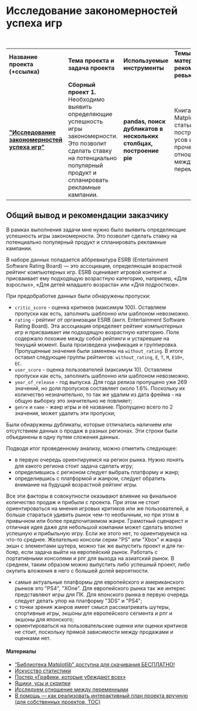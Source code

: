 # Исследование закономерностей успеха игр

<br/>
<table>
    <tr>
        <td><b>Название проекта (+ссылка)</b></td>
        <td><b>Тема проекта и задача проекта</b></td>
        <td><b>Используемые инструменты</b></td>
        <td><b>Темы инф. материалов и рекомендации ревьювера</b></td>
    </tr>
    <tr>
        <td><a href="https://github.com/DinoWithPython/ds_practicum_projects/blob/main/learning_projects/Закономерности%20успеха%20игр/03%20Сборный%20проект%201(Анализ%20рынка%20игровых%20платформ%20и%20игр).ipynb" target="_blank"><b>"Исследование закономерностей успеха игр"</b></a></td>
        <td><b>Сборный проект 1.</b> Необходимо выявить определяющие успешность игры закономерности. Это позволит сделать ставку на потенциально популярный продукт и спланировать рекламные кампании.</td>
        <td><b>pandas, поиск дубликатов в нескольких столбцах, построение pie</b></td>
        <td>Книга по Matplolib, статьи построения усов и прочего, отношение между переменными</td>
    </tr>
</table>

## Общий вывод и рекомендации заказчику
В рамках выполнения задачи мне нужно было выявить определяющие успешность игры закономерности. Это позволит сделать ставку на потенциально популярный продукт и спланировать рекламные кампании.

В наборе данных попадается аббревиатура ESRB (Entertainment Software Rating Board) — это ассоциация, определяющая возрастной рейтинг компьютерных игр. ESRB оценивает игровой контент и присваивает ему подходящую возрастную категорию, например, «Для взрослых», «Для детей младшего возраста» или «Для подростков».
    
При предобработке данных были обнаружены пропуски:
* `critic_score` - оценка критиков (максимум 100). Оставляем пропуски как есть, заполнить шаблонно или шаблоном невозможно.
* `rating` - рейтинг от организации ESRB (англ. Entertainment Software Rating Board). Эта ассоциация определяет рейтинг компьютерных игр и присваивает им подходящую возрастную категорию. Поле содержало похожие между собой рейтинги и устаревшие на текущий момент. Была произведена унификация и группировка. Пропущенные значения были заменены на `without_rating`. В итоге оставил следующие группы рейтингов: `without_rating`, `E`, `T`, `M`, `E10+`, `EC`.
* `user_score` - оценка пользователей (максимум 10). Оставляем пропуски как есть, заполнить шаблонно или шаблоном невозможно.
* `year_of_release` - год выпуска. Для года релиза пропущено уже 269 значений, но доля пропусков составляет около 1.6%. Поскольку их количество незначительно, то так же удалим из дата фрейма - на общую выборку это значительно не повлияет;
* `genre` и `name` - жанр игры и её название. Пропущено всего по 2 значения, может удалить эти пропуски;

Были обнаружены дубликаты, которые отличались наличием или отсутствием данных о продаж в разных регионах. Эти строки были объединены в одну путем сложения данных.

Подводя итог проведенному анализу, можно отметить следующее:  
* в первую очередь ориентируемся на регион рынка. Нужно понять для какого региона стоит задача сделать игру;
* определившись с регионом следует выбрать платформу и жанр;
* определившись с платформой и жанром, следует обратить внимание на будущий возрастной рейтинг игры.

Все эти факторы в совокупности оказывают влияние на финальное количество продаж и прибыли с проекта. При этом не стоит ориентироваться на мнения игровых критиков или же пользователей, а больше стараться удивить рынок чем-то необычным, но при этом в привычном или более предпочитаемом жанре. Грамотный сценарист и отличная идея даже для небольшой компании может сделать вполне успешную и прибыльную игру. Если же этого нет, то ориентируемся на что-то среднее. Желательно консоли серии "PS" или "Xbox" и жанра экшн с элементами шутера, можно так же выпустить проект и для пк-бояр, если задача выйти на европейский рынок. Работать с портативными консолями и рпг для выхода на азиатский рынок. В среднем, таким образом можно выпустить либо успешный проект, либо окупить вложения в него с большей долей вероятности.
* самые актуальные платформы для европейского и американского рынков это "PS4", "XOne". Для европейского рынка так же интерес представляют игры для ПК. Для японского рынка в первую очередь следует делать упор на платформу "3DS" и "PS4";
* с точки зрения жанров имеет смысл рассматривать шутеры, спортивные игры, экшоны для европейского сегмента и рпг и экшоны для японского;
* ориентироваться на пользовательские оценки или оценки критиков не стоит, поскольку прямой зависимости между продажами и оценками нет.
 
    
#### Материалы
* [“Библиотека Matplotlib” доступна для скачивания БЕСПЛАТНО!](https://devpractice.ru/matplotlib-book/)
* [Искусство статистики](https://www.mann-ivanov-ferber.ru/books/iskusstvo-statistiki/)
* [Постер «Графики, которые убеждают всех»](https://www.notion.so/6c5ae8ceb8b5411e907c93c9b5e6a44e)
* [Ящики, усы и скрипки](https://habr.com/ru/articles/533726/) 
* [Исследуем отношение между переменными](https://dfedorov.spb.ru/pandas/downey/%D0%98%D1%81%D1%81%D0%BB%D0%B5%D0%B4%D1%83%D0%B5%D0%BC%20%D0%BE%D1%82%D0%BD%D0%BE%D1%88%D0%B5%D0%BD%D0%B8%D0%B5%20%D0%BC%D0%B5%D0%B6%D0%B4%D1%83%20%D0%BF%D0%B5%D1%80%D0%B5%D0%BC%D0%B5%D0%BD%D0%BD%D1%8B%D0%BC%D0%B8.html?)
* [В помощь — как реализовать интерактивный план проекта вручную (для собственных проектов, TOC)](https://stackoverflow.com/questions/49535664/how-to-hyperlink-in-a-jupyter-notebook/49717704)